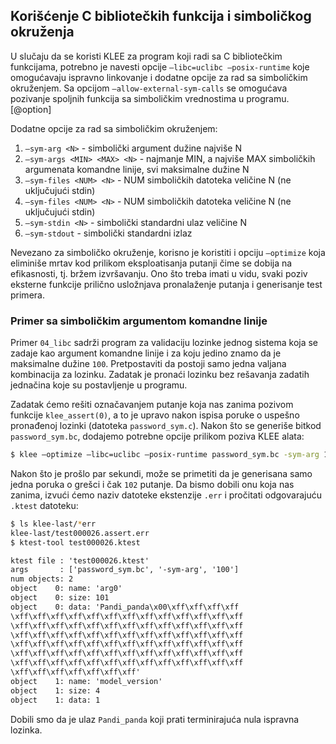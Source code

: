 ## Korišćenje C bibliotečkih funkcija i simboličkog okruženja

U slučaju da se koristi KLEE za program koji radi sa C bibliotečkim
funkcijama, potrebno je navesti opcije `–libc=uclibc –posix-runtime`
koje omogućavaju ispravno linkovanje i dodatne opcije za rad sa
simboličkim okruženjem. Sa opcijom `–allow-external-sym-calls` se
omogućava pozivanje spoljnih funkcija sa simboličkim vrednostima u
programu. [@option]

Dodatne opcije za rad sa simboličkim okruženjem:
1.  `–sym-arg <N>` - simbolički argument dužine najviše N  
1.  `–sym-args <MIN> <MAX> <N>` - najmanje MIN, a najviše MAX
    simboličkih argumenata komandne linije, svi maksimalne dužine N  
1.  `–sym-files <NUM> <N>` - NUM simboličkih datoteka veličine N (ne
    uključujući stdin)  
1.  `–sym-files <NUM> <N>` - NUM simboličkih datoteka veličine N (ne
    uključujući stdin)  
1.  `–sym-stdin <N>` - simbolički standardni ulaz veličine N  
1.  `–sym-stdout` - simbolički standardni izlaz

Nevezano za simboličko okruženje, korisno je koristiti i opciju
`–optimize` koja eliminiše mrtav kod prilikom eksploatisanja putanji
čime se dobija na efikasnosti, tj. bržem izvršavanju. Ono što treba
imati u vidu, svaki poziv eksterne funkcije prilično usložnjava
pronalaženje putanja i generisanje test primera.


### Primer sa simboličkim argumentom komandne linije

Primer `04_libc` sadrži program za validaciju lozinke jednog
sistema koja se zadaje kao argument komandne linije i za koju jedino
znamo da je maksimalne dužine `100`. Pretpostaviti da postoji samo jedna
valjana kombinacija za lozinku. Zadatak je pronaći lozinku bez rešavanja
zadatih jednačina koje su postavljenje u programu.

Zadatak ćemo rešiti označavanjem putanje koja nas zanima pozivom
funkcije `klee_assert(0)`, a to je upravo nakon ispisa poruke o uspešno
pronađenoj lozinki (datoteka `password_sym.c`). Nakon što se generiše
bitkod `password_sym.bc`, dodajemo potrebne opcije prilikom poziva
KLEE alata:

```sh
$ klee –optimize –libc=uclibc –posix-runtime password_sym.bc -sym-arg 100
```

Nakon što je prošlo par sekundi, može se primetiti da je generisana samo
jedna poruka o grešci i čak `102` putanje. Da bismo dobili onu koja nas
zanima, izvući ćemo naziv datoteke ekstenzije `.err` i pročitati
odgovarajuću `.ktest` datoteku:
```sh
$ ls klee-last/*err
klee-last/test000026.assert.err
$ ktest-tool test000026.ktest
```
```txt
ktest file : 'test000026.ktest'
args       : ['password_sym.bc', '-sym-arg', '100']
num objects: 2
object    0: name: 'arg0'
object    0: size: 101
object    0: data: 'Pandi_panda\x00\xff\xff\xff\xff
\xff\xff\xff\xff\xff\xff\xff\xff\xff\xff\xff\xff\xff
\xff\xff\xff\xff\xff\xff\xff\xff\xff\xff\xff\xff\xff
\xff\xff\xff\xff\xff\xff\xff\xff\xff\xff\xff\xff\xff
\xff\xff\xff\xff\xff\xff\xff\xff\xff\xff\xff\xff\xff
\xff\xff\xff\xff\xff\xff\xff\xff\xff\xff\xff\xff\xff
\xff\xff\xff\xff\xff\xff\xff\xff\xff\xff\xff\xff\xff
\xff\xff\xff\xff\xff\xff\xff'
object    1: name: 'model_version'
object    1: size: 4
object    1: data: 1
```

Dobili smo da je ulaz `Pandi_panda` koji prati terminirajuća nula
ispravna lozinka.

